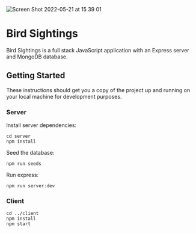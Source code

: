 ![Screen Shot 2022-05-21 at 15 39 01](https://user-images.githubusercontent.com/79700458/169656553-7bfb561e-12ee-42c4-998c-c73cf76fcc55.png)


# Bird Sightings

Bird Sightings is a full stack JavaScript application with an Express server and MongoDB database.

## Getting Started

These instructions should get you a copy of the project up and running on your local machine for development purposes.

### Server

Install server dependencies:

```
cd server
npm install
```

Seed the database:

```
npm run seeds
```

Run express:

```
npm run server:dev
```

### Client

```
cd ../client
npm install
npm start
```

